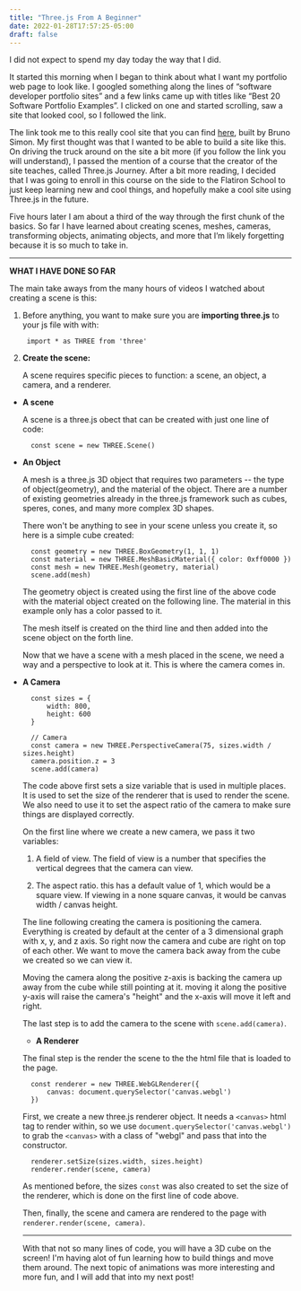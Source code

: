 ```yaml
---
title: "Three.js From A Beginner"
date: 2022-01-28T17:57:25-05:00
draft: false
---
```


I did not expect to spend my day today the way that I did. 

It started this morning when I began to think about what I want my portfolio web page to look like. I googled something along the lines of “software developer portfolio sites” and a few links came up with titles like “Best 20 Software Portfolio Examples”. I clicked on one and started scrolling,  saw a site that looked cool, so I followed the link. 

The link took me to this really cool site that you can find [here](https://bruno-simon.com/), built by Bruno Simon. My first thought was that I wanted to be able to build a site like this. On driving the truck around on the site a bit more (if you follow the link you will understand), I passed the mention of a course that the creator of the site teaches, called Three.js Journey. After a bit more reading, I decided that I was going to enroll in this course on the side to the Flatiron School to just keep learning new and cool things, and hopefully make a cool site using Three.js in the future.

Five hours later I am about a third of the way through the first chunk of the basics. So far I have learned about creating scenes, meshes, cameras, transforming objects, animating objects, and more that I’m likely forgetting because it is so much to take in. 

***

**WHAT I HAVE DONE SO FAR**

The main take aways from the many hours of videos I watched about creating a scene is this:

1. Before anything, you want to make sure you are **importing three.js** to your js file with with:

        import * as THREE from 'three'


2.	**Create the scene:**

    A scene requires specific pieces to function: a scene, an object, a camera, and a renderer.

- **A scene**

    A scene is a three.js obect that can be created with just one line of code:

        const scene = new THREE.Scene()     

- **An Object**

    A mesh is a three.js 3D object that requires two parameters -- the type of object(geometry), and the material of the object. There are a number of existing geometries already in the three.js framework such as cubes, speres, cones, and many more complex 3D shapes. 

    There won't be anything to see in your scene unless you create it, so here is a simple cube created:

        const geometry = new THREE.BoxGeometry(1, 1, 1)
        const material = new THREE.MeshBasicMaterial({ color: 0xff0000 })
        const mesh = new THREE.Mesh(geometry, material)
        scene.add(mesh)

    
    The geometry object is created using the first line of the above code with the material object created on the following line. The material in this example only has a color passed to it. 

    The mesh itself is created on the third line and then added into the scene object on the forth line.

    Now that we have a scene with a mesh placed in the scene, we need a way and a perspective to look at it. This is where the camera comes in.

- **A Camera**

        const sizes = {
            width: 800,
            height: 600
        }

        // Camera
        const camera = new THREE.PerspectiveCamera(75, sizes.width / sizes.height)
        camera.position.z = 3
        scene.add(camera)

    The code above first sets a size variable that is used in multiple places. It is used to set the size of the renderer that is used to render the scene. We also need to use it to set the aspect ratio of the camera to make sure things are displayed correctly. 

    On the first line where we create a new camera, we pass it two variables:

    1. A field of view. The field of view is a number that specifies the vertical degrees that the camera can view.

    2. The aspect ratio. this has a default value of 1, which would be a square view. If viewing in a none square canvas, it would be canvas width / canvas height.

    The line following creating the camera is positioning the camera. Everything is created by default at the center of a 3 dimensional graph with x, y, and z axis. So right now the camera and cube are right on top of each other. We want to move the camera back away from the cube we created so we can view it.

    Moving the camera along the positive z-axis is backing the camera up away from the cube while still pointing at it. moving it along the positive y-axis will raise the camera's "height" and the x-axis will move it left and right. 

    The last step is to add the camera to the scene with `scene.add(camera)`.

    - **A Renderer**

    The final step is the render the scene to the the html file that is loaded to the page.

        const renderer = new THREE.WebGLRenderer({
            canvas: document.querySelector('canvas.webgl')
        })


    First, we create a new three.js renderer object. It needs a `<canvas>` html tag to render within, so we use `document.querySelector('canvas.webgl')` to grab the `<canvas>` with a class of "webgl" and pass that into the constructor.

        renderer.setSize(sizes.width, sizes.height)
        renderer.render(scene, camera)

    As mentioned before, the sizes `const` was also created to set the size of the renderer, which is done on the first line of code above.

    Then, finally, the scene and camera are rendered to the page with `renderer.render(scene, camera)`.

    ***

    With that not so many lines of code, you will have a 3D cube on the screen! I'm having alot of fun learning how to build things and move them around. The next topic of  animations was more interesting and more fun, and I will add that into my next post! 





